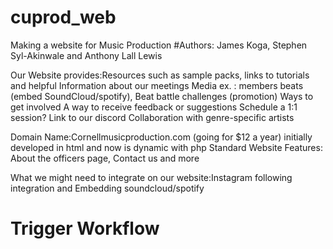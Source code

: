 # cuprod_web
Making a website for Music Production
#Authors: James Koga, Stephen Syl-Akinwale and Anthony Lall Lewis

Our Website provides:Resources such as sample packs, links to tutorials and helpful Information about our meetings
Media ex. : members beats (embed SoundCloud/spotify), Beat battle challenges (promotion)
Ways to get involved
A way to receive feedback or suggestions
Schedule a 1:1 session?
Link to our discord
Collaboration with genre-specific artists

Domain Name:Cornellmusicproduction.com (going for $12 a year)
initially developed in html and now is dynamic with php
Standard Website Features: About the officers page, Contact us and more

What we might need to integrate on our website:Instagram following integration and Embedding soundcloud/spotify
# Trigger Workflow
